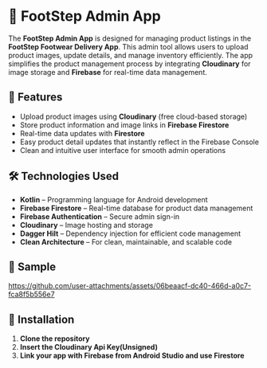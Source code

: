 # 👟 FootStep Admin App

The **FootStep Admin App** is designed for managing product listings in the **FootStep Footwear Delivery App**. This admin tool allows users to upload product images, update details, and manage inventory efficiently. The app simplifies the product management process by integrating **Cloudinary** for image storage and **Firebase** for real-time data management.

## 🚀 Features

- Upload product images using **Cloudinary** (free cloud-based storage)  
- Store product information and image links in **Firebase Firestore**  
- Real-time data updates with **Firestore**  
- Easy product detail updates that instantly reflect in the Firebase Console  
- Clean and intuitive user interface for smooth admin operations  

## 🛠️ Technologies Used

- **Kotlin** – Programming language for Android development  
- **Firebase Firestore** – Real-time database for product data management  
- **Firebase Authentication** – Secure admin sign-in  
- **Cloudinary** – Image hosting and storage  
- **Dagger Hilt** – Dependency injection for efficient code management  
- **Clean Architecture** – For clean, maintainable, and scalable code  

## 📱 Sample

https://github.com/user-attachments/assets/06beaacf-dc40-466d-a0c7-fca8f5b556e7


## 🔧 Installation

1. **Clone the repository**
2. **Insert the Cloudinary Api Key(Unsigned)**
3. **Link your app with Firebase from Android Studio and use Firestore**
   
